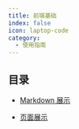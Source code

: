 ```yaml
---
title: 前端基础
index: false
icon: laptop-code
category:
  - 使用指南
---
```


## 目录

- [Markdown 展示](vite.md)

- [页面展示](webpack.md)
